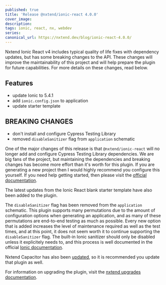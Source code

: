 ```yaml
---
published: true
title: 'Release @nxtend/ionic-react 4.0.0'
cover_image:
description:
tags: ionic, react, nx, webdev
series:
canonical_url: https://nxtend.dev/blog/ionic-react-4.0.0/
---
```


Nxtend Ionic React v4 includes typical quality of life fixes with dependency updates, but has some breaking changes to the API. These changes will improve the maintainability of this project and will help prepare the plugin for future capabilities. For more details on these changes, read below.

## Features

- update Ionic to 5.4.1
- add `ionic.config.json` to application
- update starter template

## BREAKING CHANGES

- don't install and configure Cypress Testing Library
- removed `disableSanitizer` flag from `application` schematic

<!--truncate-->

One of the major changes of this release is that `@nxtend/ionic-react` will no longer add and configure Cypress Testing Library dependencies. We are big fans of the project, but maintaining the dependencies and breaking changes has become more effort than it's worth for this plugin. If you are generating a new project then I would highly recommend you configure this yourself. If you need help getting started, then please visit the [official documentation](https://testing-library.com/docs/cypress-testing-library/intro).

The latest updates from the Ionic React blank starter template have also been added to the plugin.

The `disableSanitizer` flag has been removed from the `application` schematic. This plugin supports many permutations due to the amount of configuration options when generating an application, and as many of these permutations are end-to-end testing as much as possible. Every new option that is added increases the level of maintenance required as well as the test times, and at this point, it does not seem worth it to continue supporting the `disableSanitizer` flag. The built-in Ionic sanitizer should only be disabled unless it explicitely needs to, and this process is well documented in the official [Ionic documentation](https://ionicframework.com/docs/techniques/security#ejecting-from-the-built-in-sanitizer).

Nxtend Capacitor has also been [updated](https://nxtend.dev/blog/capacitor-2.0.2), so it is recommended you update that plugin as well.

For information on upgrading the plugin, visit the [nxtend upgrades documentation](https://nxtend.dev/docs/nxtend/upgrades).

